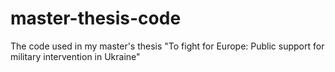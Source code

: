 # master-thesis-code
The code used in my master's thesis "To fight for Europe: Public support for military intervention in Ukraine"
